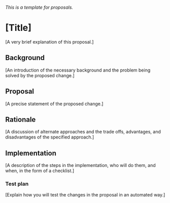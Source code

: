 _This is a template for proposals._

# [Title]

[A very brief explanation of this proposal.]

## Background

[An introduction of the necessary background and the problem being solved by the proposed change.]

## Proposal

[A precise statement of the proposed change.]

## Rationale

[A discussion of alternate approaches and the trade offs, advantages, and disadvantages of the specified approach.]

## Implementation

[A description of the steps in the implementation, who will do them, and when, in the form of a checklist.]

### Test plan

[Explain how you will test the changes in the proposal in an automated way.]